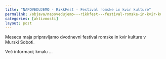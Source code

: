 ```yaml
---
title: "NAPOVEDUJEMO - RikkFest - Festival romske in kvir kulture"
permalink: /objava/napovedujemo---rikkfest---festival-romske-in-kvir-kulture/
categories: [aktivnosti]
layout: post
---
```


Meseca maja pripravljamo dvodnevni festival romske in kvir kulture v Murski Soboti.

Več informacij kmalu ...
